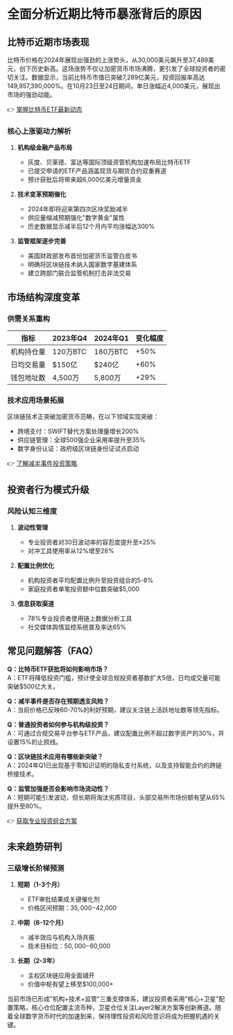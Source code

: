 # 全面分析近期比特币暴涨背后的原因

## 比特币近期市场表现
比特币价格在2024年展现出强劲的上涨势头，从30,000美元飙升至37,489美元，创下历史新高。这场涨势不仅让加密货币市场沸腾，更引发了全球投资者的密切关注。数据显示，当前比特币市值已突破7,289亿美元，投资回报率高达149,957,390,000%。在10月23日至24日期间，单日涨幅近4,000美元，展现出市场的强劲动能。

👉 [掌握比特币ETF最新动态](https://bit.ly/okx_welcome)

### 核心上涨驱动力解析
1. **机构级金融产品布局**
   - 灰度、贝莱德、富达等国际顶级资管机构加速布局比特币ETF
   - 已提交申请的ETF产品涵盖现货与期货合约双重赛道
   - 预计获批后将带来超6,000亿美元增量资金

2. **技术变革预期催化**
   - 2024年即将迎来第四次区块奖励减半
   - 供应量缩减预期强化"数字黄金"属性
   - 历史数据显示减半后12个月内平均涨幅达300%

3. **监管框架逐步完善**
   - 美国财政部发布首份加密货币监管白皮书
   - 明确将区块链技术纳入国家数字基建体系
   - 建立跨部门联合监管机制打击非法交易

## 市场结构深度变革
### 供需关系重构
| 指标          | 2023年Q4  | 2024年Q1  | 变化幅度 |
|---------------|-----------|-----------|----------|
| 机构持仓量    | 120万BTC  | 180万BTC  | +50%     |
| 日均交易量    | $150亿    | $240亿    | +60%     |
| 钱包地址数    | 4,500万   | 5,800万   | +29%     |

### 技术应用场景拓展
区块链技术正突破加密货币范畴，在以下领域实现突破：
- 跨境支付：SWIFT替代方案处理量增长200%
- 供应链管理：全球500强企业采用率提升至35%
- 数字身份认证：政府级区块链身份证试点启动

👉 [了解减半事件投资策略](https://bit.ly/okx_welcome)

## 投资者行为模式升级
### 风险认知三维度
1. **波动性管理**
   - 专业投资者对30日波动率的容忍度提升至±25%
   - 对冲工具使用率从12%增至28%

2. **配置比例优化**
   - 机构投资者平均配置比例升至投资组合的5-8%
   - 家庭投资者单笔投资额中位数突破$5,000

3. **信息获取渠道**
   - 78%专业投资者使用链上数据分析工具
   - 社交媒体舆情监控系统普及率达65%

## 常见问题解答（FAQ）
**Q：比特币ETF获批将如何影响市场？**  
A：ETF将降低投资门槛，预计使全球合规投资者基数扩大5倍，日均成交量可能突破$500亿大关。

**Q：减半事件是否存在预期透支风险？**  
A：当前价格已反映60-70%的利好预期，建议关注链上活跃地址数等领先指标。

**Q：普通投资者如何参与机构级投资？**  
A：可通过合规交易平台参与ETF产品，建议配置比例不超过数字资产的30%，并设置15%的止损线。

**Q：区块链技术应用有哪些新突破？**  
A：2024年Q1已出现基于零知识证明的隐私支付系统，以及支持智能合约的跨链桥接技术。

**Q：监管加强是否会影响市场流动性？**  
A：短期可能引发波动，但长期将淘汰劣质项目，头部交易所市场份额有望从65%提升至80%。

👉 [获取专业投资组合方案](https://bit.ly/okx_welcome)

## 未来趋势研判
### 三级增长阶梯预测
1. **短期（1-3个月）**
   - ETF审批结果成关键催化剂
   - 价格区间预期：$35,000-$42,000

2. **中期（6-12个月）**
   - 减半效应与机构入场共振
   - 技术目标位：$50,000-$60,000

3. **长期（2-3年）**
   - 主权区块链应用全面铺开
   - 价值中枢有望上移至$100,000+

当前市场已形成"机构+技术+监管"三重支撑体系，建议投资者采用"核心+卫星"配置策略，核心仓位配置主流币种，卫星仓位关注Layer2解决方案等创新赛道。随着全球数字货币时代的加速到来，保持理性投资和风险意识将成为把握机遇的关键。